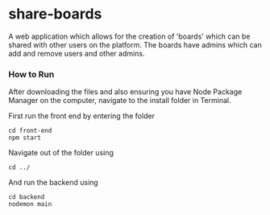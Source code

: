 # share-boards

A web application which allows for the creation of 'boards' which can be shared with other users on the platform. The boards have admins which can add and remove users and other admins.

### How to Run
After downloading the files and also ensuring you have Node Package Manager on the computer, navigate to the install folder in Terminal.

First run the front end by entering the folder

```
cd front-end
npm start
```
Navigate out of the folder using 
```
cd ../
```
And run the backend using
```
cd backend
nodemon main
```
